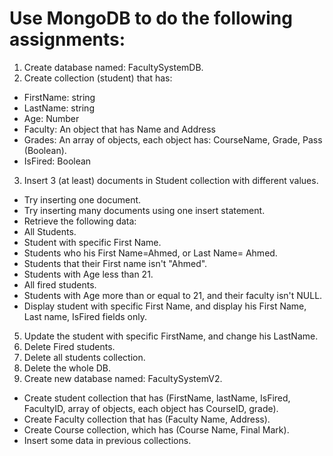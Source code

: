 # Use MongoDB to do the following assignments:
1. Create database named: FacultySystemDB.
2. Create collection (student) that has: 
- FirstName: string
- LastName: string
- Age: Number
- Faculty: An object that has Name and Address
- Grades: An array of objects, each object has: CourseName, Grade, Pass (Boolean).
- IsFired: Boolean
 3. Insert 3 (at least) documents in Student collection with different values.
- Try inserting one document.
- Try inserting many documents using one insert statement.
- Retrieve the following data:
- All Students.
- Student with specific First Name.
- Students who his First Name=Ahmed, or Last Name= Ahmed.
- Students that their First name isn't "Ahmed".
- Students with Age less than 21.
- All fired students.
- Students with Age more than or equal to 21, and their faculty isn't NULL.
- Display student with specific First Name, and display his First Name, Last name, IsFired fields only.
5. Update the student with specific FirstName, and change his LastName.
6. Delete Fired students.
7. Delete all students collection.
8. Delete the whole DB.
9. Create new database named: FacultySystemV2.
- Create student collection that has (FirstName, lastName, IsFired, FacultyID, array of objects, each object has CourseID, grade).
- Create Faculty collection that has (Faculty Name, Address).
- Create Course collection, which has (Course Name, Final Mark).
- Insert some data in previous collections.

